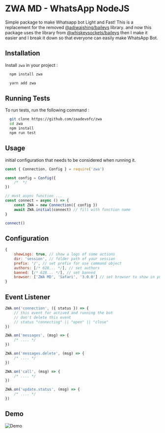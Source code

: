 
# ZWA MD - WhatsApp NodeJS

Simple package to make Whatsapp bot Light and Fast! This is a replacement for the removed [@adiwajshing/baileys](https://github.com/adiwajshing/baileys) library. and now this package uses the library from [@whiskeysockets/baileys](https://github.com/WhiskeySockets/Baileys) then I make it easier and I break it down so that everyone can easily make WhatsApp Bot.


## Installation

Install `zwa` in your project :

```bash
  npm install zwa
```
```bash
  yarn add zwa
```
    
## Running Tests

To run tests, run the following command :

```bash
  git clone https://github.com/zaadevofc/zwa
  cd zwa
  npm install
  npm run test
```


## Usage

initial configuration that needs to be considered when running it.
```javascript
const { Connection, Config } = require('zwa')

const config = Config({
    /*  */
})

// must async function ...
const connect = async () => {
    const ZWA = new Connection({ config })
    await ZWA.initial(connect) // fill with function name
}

connect()

```
## Configuration

```javascript
{
    showLogs: true, // show a logs of some actions
    dir: 'session', // folder path of your session
    prefix: '/', // set prefix for use command object
    authors: [/* 628... */], // set authors
    banned: [/* 628... */], // set banned
    browser: ['ZWA MD', 'Safari', '3.0.0'] // set browser to show in your connection
}
```

## Event Listener

```javascript
ZWA.on('connection', ({ status }) => {
    // this event for actived and running the bot
    // don't delete this event
    // status "connecting" || "open" || "close"
})

ZWA.on('messages', (msg) => {
    /* .... */
})

ZWA.on('messages.delete', (msg) => {
    /* .... */
})

ZWA.on('call', (msg) => {
    /* .... */
})

ZWA.on('update.status', (msg) => {
    /* .... */
})
```


## Demo

![Demo](https://github.com/zaadevofc/zaadevofc/blob/5bdca1bb6eb7873b37f8485cd53447d7fc696714/doc-zwa.gif?raw=true)

